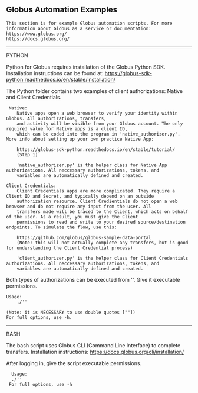 Globus Automation Examples
----------------------------------------
    This section is for example Globus automation scripts. For more information about Globus as a service or documentation:
    https://www.globus.org/
    https://docs.globus.org/
----------------------------------------
PYTHON

   Python for Globus requires installation of the Globus Python SDK. Installation instructions can be found at:
   https://globus-sdk-python.readthedocs.io/en/stable/installation/
    
 The Python folder contains two examples of client authorizations: Native and Client Credentials.
 
     Native:
        Native apps open a web browser to verify your identity within Globus. All authorizations, transfers, 
        and activity will be visible from your Globus account. The only required value for Native apps is a client ID,
        which can be coded into the program in 'native_authorizer.py'. More info about setting up your own practice Native App:
        
        https://globus-sdk-python.readthedocs.io/en/stable/tutorial/ 
        (Step 1)
      
        'native_authorizer.py' is the helper class for Native App authorizations. All neccessary authorizations, tokens, and 
        variables are automatically defined and created. 
      
    Client Credentials:
        Client Credentials apps are more complicated. They require a Client ID and Secret, and typically depend on an outside
        authorization resource. Client Credientials do not open a web browser and do not require any input from the user. All
        transfers made will be traced to the Client, which acts on behalf of the user. As a result, you must give the Client
        permissions to read and write to your desired source/destination endpoints. To simulate the flow, use this:
        
        https://github.com/globus/globus-sample-data-portal
        (Note: this will not actually complete any transfers, but is good for understanding the Client Credential process)
      
        'client_authorizer.py' is the helper class for Client Credentials authorizations. All neccessary authorizations, tokens, and 
        variables are automatically defined and created. 
  
  Both types of authorizations can be executed from ''. Give it executable permissions.
   
    Usage:
        ./'' 
  
    (Note: it is NECESSARY to use double quotes [""])
    For full options, use -h.

----------------------------------------
BASH

  The bash script uses Globus CLI (Command Line Interface) to complete transfers. Installation instructions:
    https://docs.globus.org/cli/installation/
        
   After logging in, give the script executable permissions.
   
      Usage:
      ./''
     For full options, use -h
    
